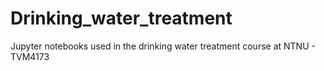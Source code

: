 # Drinking_water_treatment
Jupyter notebooks used in the drinking water treatment course at NTNU - TVM4173
